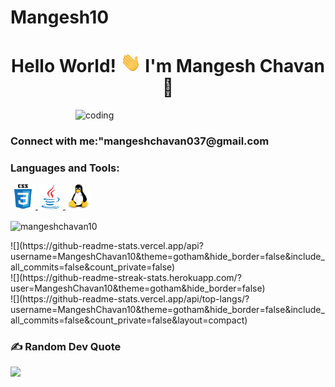 # Mangesh10
<h1 align='center'> 
 Hello World! <img src="https://raw.githubusercontent.com/10adnan75/10adnan75/master/assets/hi.gif" width="33px">
 I'm Mangesh Chavan🌱</a>
</h1>
<img align = "right" alt="coding" width ="400" src="https://miro.medium.com/max/1360/0*7Q3yvSIv_t0ioJ-Z.gif"

<p align="left"> <a href="https://twitter.com/" target="blank"><img src="https://img.shields.io/twitter/follow/?logo=twitter&style=for-the-badge" alt="" /></a> </p>

<h3 align="left">Connect with me:"mangeshchavan037@gmail.com</h3>
<p align="left">
</p>

<h3 align="left">Languages and Tools:</h3>
<p align="left"> <a href="https://www.w3schools.com/css/" target="_blank" rel="noreferrer"> <img src="https://raw.githubusercontent.com/devicons/devicon/master/icons/css3/css3-original-wordmark.svg" alt="css3" width="40" height="40"/> </a> <a href="https://www.java.com" target="_blank" rel="noreferrer"> <img src="https://raw.githubusercontent.com/devicons/devicon/master/icons/java/java-original.svg" alt="java" width="40" height="40"/> </a> <a href="https://www.linux.org/" target="_blank" rel="noreferrer"> <img src="https://raw.githubusercontent.com/devicons/devicon/master/icons/linux/linux-original.svg" alt="linux" width="40" height="40"/> </a> </p>

<p><img align="center" src="https://github-readme-streak-stats.herokuapp.com/?user=mangeshchavan10&" alt="mangeshchavan10" /></p>
![](https://github-readme-stats.vercel.app/api?username=MangeshChavan10&theme=gotham&hide_border=false&include_all_commits=false&count_private=false)<br/>
![](https://github-readme-streak-stats.herokuapp.com/?user=MangeshChavan10&theme=gotham&hide_border=false)<br/>
![](https://github-readme-stats.vercel.app/api/top-langs/?username=MangeshChavan10&theme=gotham&hide_border=false&include_all_commits=false&count_private=false&layout=compact)

### ✍️ Random Dev Quote
![](https://quotes-github-readme.vercel.app/api?type=horizontal&theme=merko)

